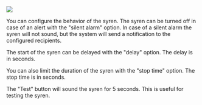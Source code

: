 <img src="https://img.shields.io/badge/Access-Administrator-red?style=square">

You can configure the behavior of the syren. The syren can be turned off in case of an alert with the
"silent alarm" option. In case of a silent alarm the syren will not sound, but the system will send
a notification to the configured recipients.

The start of the syren can be delayed with the "delay" option. The delay is in seconds.

You can also limit the duration of the syren with the "stop time" option. The stop time is in seconds.

The "Test" button will sound the syren for 5 seconds. This is useful for testing the syren.
